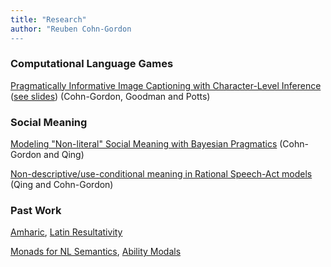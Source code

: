 ```yaml
---
title: "Research"
author: "Reuben Cohn-Gordon
---
```


### Computational Language Games

[Pragmatically Informative Image Captioning with Character-Level Inference](https://arxiv.org/abs/1804.05417) ([see slides](docs/naacl_slides.pdf)) (Cohn-Gordon, Goodman and Potts)

### Social Meaning

[Modeling "Non-literal" Social Meaning with Bayesian Pragmatics](docs/socialmet.pdf) (Cohn-Gordon and Qing)

[Non-descriptive/use-conditional meaning in Rational Speech-Act models](docs/usecond.pdf) (Qing and Cohn-Gordon)

### Past Work

[Amharic](docs/amharic.pdf), [Latin Resultativity](docs/resultatives.pdf)

[Monads for NL Semantics](docs/monads.pdf), [Ability Modals](docs/modals.pdf)
